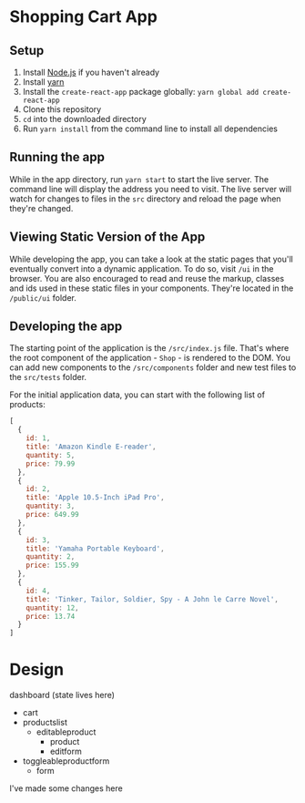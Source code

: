 # Shopping Cart App

## Setup
1. Install [Node.js](https://nodejs.org/en/download/package-manager/) if you haven't already
1. Install [yarn](https://yarnpkg.com/en/docs/install#mac-stable)
3. Install the `create-react-app` package globally: `yarn global add create-react-app`
4. Clone this repository
5. `cd` into the downloaded directory
6. Run `yarn install` from the command line to install all dependencies

## Running the app
While in the app directory, run `yarn start` to start the live server. The command line will display the address you need to visit. The live server will watch for changes to files in the `src` directory and reload the page when they're changed.

## Viewing Static Version of the App
While developing the app, you can take a look at the static pages that you'll eventually convert into a dynamic application. To do so, visit `/ui` in the browser. You are also encouraged to read and reuse the markup, classes and ids used in these static files in your components. They're located in the `/public/ui` folder.

## Developing the app

The starting point of the application is the `/src/index.js` file. That's where the root component of the application - `Shop` - is rendered to the DOM. You can add new components to the `/src/components` folder and new test files to the `src/tests` folder.

For the initial application data, you can start with the following list of products:

```js
[
  {
    id: 1,
    title: 'Amazon Kindle E-reader',
    quantity: 5,
    price: 79.99
  },
  {
    id: 2,
    title: 'Apple 10.5-Inch iPad Pro',
    quantity: 3,
    price: 649.99
  },
  {
    id: 3,
    title: 'Yamaha Portable Keyboard',
    quantity: 2,
    price: 155.99
  },
  {
    id: 4,
    title: 'Tinker, Tailor, Soldier, Spy - A John le Carre Novel',
    quantity: 12,
    price: 13.74
  }
]
```

# Design
dashboard (state lives here)
- cart
- productslist
  - editableproduct
    - product
    - editform
- toggleableproductform
    - form


I've made some changes here